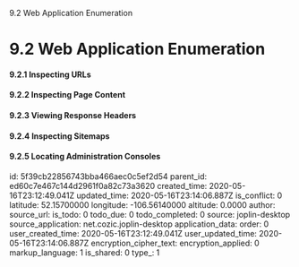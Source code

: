 9.2 Web Application Enumeration

# 9.2 Web Application Enumeration
#### 9.2.1 Inspecting URLs
#### 9.2.2 Inspecting Page Content
#### 9.2.3 Viewing Response Headers
#### 9.2.4 Inspecting Sitemaps
#### 9.2.5 Locating Administration Consoles

id: 5f39cb22856743bba466aec0c5ef2d54
parent_id: ed60c7e467c144d2961f0a82c73a3620
created_time: 2020-05-16T23:12:49.041Z
updated_time: 2020-05-16T23:14:06.887Z
is_conflict: 0
latitude: 52.15700000
longitude: -106.56140000
altitude: 0.0000
author: 
source_url: 
is_todo: 0
todo_due: 0
todo_completed: 0
source: joplin-desktop
source_application: net.cozic.joplin-desktop
application_data: 
order: 0
user_created_time: 2020-05-16T23:12:49.041Z
user_updated_time: 2020-05-16T23:14:06.887Z
encryption_cipher_text: 
encryption_applied: 0
markup_language: 1
is_shared: 0
type_: 1